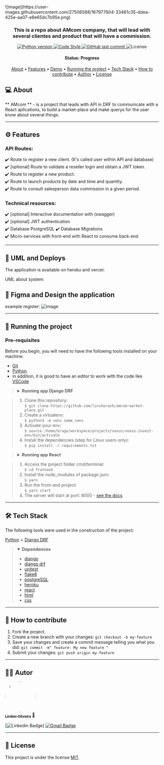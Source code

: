<h1 align="center">
</h1>
![image](https://user-images.githubusercontent.com/27506588/167977604-33461c35-ddea-425e-aa07-e8e65dc7b95e.png)

<h3 align="center">
    This is a repo about AMcom company, that will lead with several clientes and product that will have a commission.
</h3>

<p align="center">
  
  <a href="https://www.python.org/downloads/release/python-390/">
    <img alt="Python version" src="https://img.shields.io/badge/python-_>=_3.9-blue.svg">
  </a> 
  
  <a href="https://github.com/psf/black">
    <img alt="Code Style" src="https://img.shields.io/badge/code%20style-black-000000.svg">
  </a>
  
  <a href="https://github.com/linikerunk/voxus-invest/commits/master">
    <img alt="GitHub last commit" src="https://img.shields.io/github/last-commit/linikerunk/amcom-market-place">
  </a>
    
  <img alt="License" src="https://img.shields.io/badge/license-MIT-brightgreen">
</p>


<h4 align="center"> 
	 Status: Progress
</h4>

<p align="center">
 <a href="#-about">About</a> •
 <a href="#%EF%B8%8F-features">Features</a> •
 <a href="#-demo">Demo</a> • 
 <a href="#-running-the-project">Running the project</a> • 
 <a href="#-tech-stack">Tech Stack</a> •
 <a href="#-how-to-contribute">How to contribute</a> •
 <a href="#%EF%B8%8F-autor">Author</a> • 
 <a href="#-license">License</a>
</p>

## 💻 About

** AMcom ** - is a project that leads with API in DRF to communicate with a React aplications, to build a market-place and make querys for the user know about several things. 

---

## ⚙️ Features

### API Routes:  
✔️ Route to register a new client. (It's called user within API and database)  
✔️ [optional] Route to validate a reseller login and obtain a JWT token.  
✔️ Route to register a new product.  
✔️ Route to launch products by date and time and quantity.  
✔️ Route to consult salesperson data commission in a given period.


### Technical resources:  
✔️ [optional] Interactive documentation with (swagger)  
✔️ [optional] JWT authentication  
✔️ Database PostgreSQL
✔️ Database Migrations  
✔️ Micro-services with front-end with React to consume back-end

---

## 👀 UML and Deploys

The application is available on heroku and vercel:

UML about system:


## 🎃 Figma and Design the application

example register:
![image](https://user-images.githubusercontent.com/27506588/167971928-9d3065cb-d259-412a-9ba0-78bdda393707.png)


---
## 🚀 Running the project

### Pre-requisites

Before you begin, you will need to have the following tools installed on your machine:  
* [Git](https://git-scm.com)  
* [Python](https://www.python.org). 
* In addition, it is good to have an editor to work with the code like [VSCode](https://code.visualstudio.com/)    



><details>
> 	<summary>
> 		<b> Running app Django DRF</b>
> 	</summary>

>	1. Clone this repository:  
>	 	`$ git clone https://github.com/linikerunk/amcom-market-place.git`  
>	2. Create a virtualenv:  
	 	`$ python3 -m venv name_venv`  
> 	3. Activate your env:  
>	 	`$ source /home/brago/workspace/projects/voxus/voxus-invest-env/bin/activate`  
> 	4. Install the dependencies (step for Linux users only):  
> 		`$ pip install -r requirements.txt` 
> </details>

> <details>
> 	<summary>
> 		<b> Running app React</b>
> 	</summary>

> 	1. Access the project folder cmd/terminal:  
> 		`$ cd frontend `  
> 	2. Install the node_modules of package.json:  
>		`$ yarn `
>	3. Run the front-end project:  
>		`$ yarn start`  
> 	5. The server will start at port: 8000 - [see the docs](http://localhost:8000/docs)
> </details>

---

## 🛠 Tech Stack

The following tools were used in the construction of the project:

  [Python](https://www.python.org) + [Django DRF](https://www.django-rest-framework.org/)


> <details open>
>	<summary>
>		<b> Dependences </b>
>	</summary>
>
> -   [django](https://www.djangoproject.com/)  
> -   [django drf](https://www.django-rest-framework.org/)
> -   [unitest](https://docs.python.org/3/library/unittest.html) 
> -   [flake8](https://github.com/PyCQA/flake8)
> -   [postgreSQL](https://www.postgresql.org/)  
> -   [heroku](https://www.heroku.com/)  
> -   [react](https://pt-br.reactjs.org/)
> -   [html](https://developer.mozilla.org/pt-BR/docs/Web/HTML)
> -   [css](https://developer.mozilla.org/pt-BR/docs/Web/CSS)
> </details>
---

## 💪 How to contribute

1. Fork the project.
2. Create a new branch with your changes: `git checkout -b my-feature`
3. Save your changes and create a commit message telling you what you did: `git commit -m" feature: My new feature "`
4. Submit your changes: `git push origin my-feature`

---

## 🦸‍♂️ Autor

<a href="https://github.com/wlsouza">
 <img style="border-radius: 50%;" src="https://github.com/linikerunk.png" width="100px;" alt=""/>
 <br />
 <sub><b>Liniker Oliveira</b></sub></a> <a href="https://github.com/linikerunk" title="Github Liniker">🚀</a>
 <br />

[![Linkedin Badge](https://img.shields.io/badge/-Liniker-blue?style=flat-square&logo=Linkedin&logoColor=white&link=https://in.linkedin.com/in/liniker-oliveira-363486149)]
[![Gmail Badge](https://img.shields.io/badge/-linikerenem@gmail.com-c14438?style=flat-square&logo=Gmail&logoColor=white&link=mailto:linikerenem@gmail.com)](mailto:linikerenem@gmail.com)

---

## 📝 License

This project is under the license [MIT](./LICENSE).
